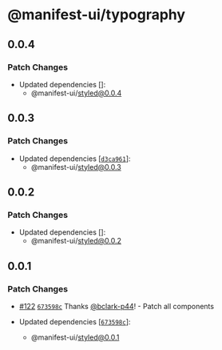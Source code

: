 # @manifest-ui/typography

## 0.0.4

### Patch Changes

- Updated dependencies []:
  - @manifest-ui/styled@0.0.4

## 0.0.3

### Patch Changes

- Updated dependencies [[`d3ca961`](https://github.com/project44/manifest-ui/commit/d3ca961f66d0d696b332ea688d98fac2fdf025e5)]:
  - @manifest-ui/styled@0.0.3

## 0.0.2

### Patch Changes

- Updated dependencies []:
  - @manifest-ui/styled@0.0.2

## 0.0.1

### Patch Changes

- [#122](https://github.com/project44/manifest-ui/pull/122) [`673598c`](https://github.com/project44/manifest-ui/commit/673598c6ae79e667f2933a8adaf9fd763998e464) Thanks [@bclark-p44](https://github.com/bclark-p44)! - Patch all components

- Updated dependencies [[`673598c`](https://github.com/project44/manifest-ui/commit/673598c6ae79e667f2933a8adaf9fd763998e464)]:
  - @manifest-ui/styled@0.0.1
